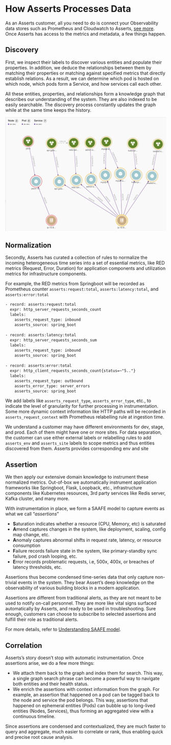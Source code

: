 # How Asserts Processes Data

As an Asserts customer, all you need to do is connect your Observability data stores such as Prometheus and Cloudwatch to Asserts, [see more](broken-reference). Once Asserts has access to the metrics and metadata, a few things happen.

## Discovery <a href="#howassertsworks-wip-discovery" id="howassertsworks-wip-discovery"></a>

First, we inspect their labels to discover various entities and populate their properties. In addition, we deduce the relationships between them by matching their properties or matching against specified metrics that directly establish relations. As a result, we can determine which pod is hosted on which node, which pods form a Service, and how services call each other.

All these entities, properties, and relationships form a knowledge graph that describes our understanding of the system. They are also indexed to be easily searchable. The discovery process constantly updates the graph while at the same time keeps the history.

![](<../.gitbook/assets/image (1) (2) (1).png>)

## Normalization <a href="#howassertsworks-wip-normalization" id="howassertsworks-wip-normalization"></a>

Secondly, Asserts has curated a collection of rules to normalize the incoming heterogeneous time series into a set of essential metrics, like RED metrics (Request, Error, Duration) for application components and utilization metrics for infrastructure components.

For example, the RED metrics from Springboot will be recorded as Prometheus counter `asserts:request:total`, `asserts:latency:total`, and `asserts:error:total`

```
- record: asserts:request:total
  expr: http_server_requests_seconds_count
  labels:
    asserts_request_type: inbound
    asserts_source: spring_boot

- record: asserts:latency:total
  expr: http_server_requests_seconds_sum
  labels:
    asserts_request_type: inbound
    asserts_source: spring_boot

- record: asserts:error:total
  expr: http_client_requests_seconds_count{status=~"5.."}
  labels:
    asserts_request_type: outbound
    asserts_error_type: server_errors
    asserts_source: spring_boot
```

We add labels like `asserts_request_type`, `asserts_error_type`, etc., to indicate the level of granularity for further processing in instrumentation. Some more dynamic context information like HTTP paths will be recorded in `asserts_request_context` with Prometheus relabelling rule at ingestion time.

We understand a customer may have different environments for dev, stage, and prod. Each of them might have one or more sites. For data separation, the customer can use either external labels or relabelling rules to add `asserts_env` and `asserts_site` labels to scope metrics and thus entities discovered from them. Asserts provides corresponding env and site

## Assertion <a href="#howassertsworks-wip-assertion" id="howassertsworks-wip-assertion"></a>

We then apply our extensive domain knowledge to instrument these normalized metrics. Out-of-box we automatically instrument application frameworks like Springboot, Flask, Loopback, etc., infrastructure components like Kubernetes resources, 3rd party services like Redis server, Kafka cluster, and many more.

With instrumentation in place, we form a SAAFE model to capture events as what we call “_assertions_”

* **S**aturation indicates whether a resource (CPU, Memory, etc) is saturated
* **A**mend captures changes in the system, like deployment, scaling, config map change, etc.
* **A**nomaly captures abnormal shifts in request rate, latency, or resource consumption
* **F**ailure records failure state in the system, like primary-standby sync failure, pod crash looping, etc.
* **E**rror records problematic requests, i.e, 500x, 400x, or breaches of latency thresholds, etc.

Assertions thus become condensed time-series data that only capture non-trivial events in the system. They bear Assert’s deep knowledge on the observability of various building blocks in a modern application.

Assertions are different from traditional alerts, as they are not meant to be used to notify on-call personnel. They are more like vital signs surfaced automatically by Asserts, and ready to be used in troubleshooting. Sure enough, customers can choose to subscribe to selected assertions and fulfill their role as traditional alerts.

For more details, refer to [Understanding SAAFE model](understanding-saafe-model.md).

## Correlation <a href="#howassertsworks-wip-correlation" id="howassertsworks-wip-correlation"></a>

Asserts’s story doesn’t stop with automatic instrumentation. Once assertions arise, we do a few more things:

* We attach them back to the graph and index them for search. This way, a single graph search phrase can become a powerful way to navigate both entities and their health status.
* We enrich the assertions with context information from the graph. For example, an assertion that happened on a pod can be tagged back to the node and service the pod belongs. This way,  assertions that happened on ephemeral entities (Pods) can bubble up to long-lived entities (Nodes, Services), thus forming an aggregated view with a continuous timeline.

Since assertions are condensed and contextualized, they are much faster to query and aggregate, much easier to correlate or rank, thus enabling quick and precise root cause analysis.
